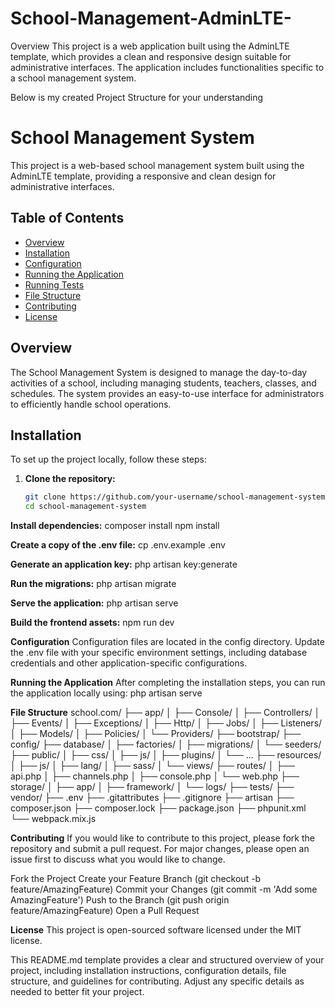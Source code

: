# School-Management-AdminLTE-
Overview This project is a web application built using the AdminLTE template, which provides a clean and responsive design suitable for administrative interfaces. The application includes functionalities specific to a school management system.

Below is my created Project Structure for your understanding

# School Management System

This project is a web-based school management system built using the AdminLTE template, providing a responsive and clean design for administrative interfaces.

## Table of Contents

- [Overview](#overview)
- [Installation](#installation)
- [Configuration](#configuration)
- [Running the Application](#running-the-application)
- [Running Tests](#running-tests)
- [File Structure](#file-structure)
- [Contributing](#contributing)
- [License](#license)

## Overview

The School Management System is designed to manage the day-to-day activities of a school, including managing students, teachers, classes, and schedules. The system provides an easy-to-use interface for administrators to efficiently handle school operations.

## Installation

To set up the project locally, follow these steps:

1. **Clone the repository:**
   ```bash
   git clone https://github.com/your-username/school-management-system.git
   cd school-management-system
   
**Install dependencies:**
composer install
npm install

**Create a copy of the .env file:**
cp .env.example .env

**Generate an application key:**
php artisan key:generate

**Run the migrations:**
php artisan migrate

**Serve the application:**
php artisan serve

**Build the frontend assets:**
npm run dev

**Configuration**
Configuration files are located in the config directory. Update the .env file with your specific environment settings, including database credentials and other application-specific configurations.

**Running the Application**
After completing the installation steps, you can run the application locally using:
php artisan serve

**File Structure**
school.com/
├── app/
│   ├── Console/
│   ├── Controllers/
│   ├── Events/
│   ├── Exceptions/
│   ├── Http/
│   ├── Jobs/
│   ├── Listeners/
│   ├── Models/
│   ├── Policies/
│   └── Providers/
├── bootstrap/
├── config/
├── database/
│   ├── factories/
│   ├── migrations/
│   └── seeders/
├── public/
│   ├── css/
│   ├── js/
│   ├── plugins/
│   └── ...
├── resources/
│   ├── js/
│   ├── lang/
│   ├── sass/
│   └── views/
├── routes/
│   ├── api.php
│   ├── channels.php
│   ├── console.php
│   └── web.php
├── storage/
│   ├── app/
│   ├── framework/
│   └── logs/
├── tests/
├── vendor/
├── .env
├── .gitattributes
├── .gitignore
├── artisan
├── composer.json
├── composer.lock
├── package.json
├── phpunit.xml
└── webpack.mix.js

**Contributing**
If you would like to contribute to this project, please fork the repository and submit a pull request. For major changes, please open an issue first to discuss what you would like to change.

Fork the Project
Create your Feature Branch (git checkout -b feature/AmazingFeature)
Commit your Changes (git commit -m 'Add some AmazingFeature')
Push to the Branch (git push origin feature/AmazingFeature)
Open a Pull Request

**License**
This project is open-sourced software licensed under the MIT license.

This README.md template provides a clear and structured overview of your project, including installation instructions, configuration details, file structure, and guidelines for contributing. Adjust any specific details as needed to better fit your project.

